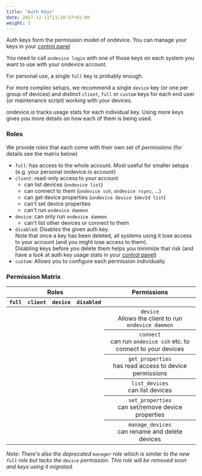 ```yaml
---
title: "Auth Keys"
date: 2017-12-11T21:20:57+01:00
weight: 2
---
```


Auth keys form the permission model of ondevice. You can manage your keys in your
[control panel][my-keys]

You need to call `ondevice login` with one of those keys on each system you want
to use with your ondevice account.

For personal use, a single `full` key is probably enough.

For more complex setups, we recommend a single `device` key (or one per
group of devices) and distinct `client`, `full` or `custom` keys for each end
user (or maintenance script) working with your devices.


ondevice.io tracks usage stats for each individual key. Using more keys gives
you more details on how each of them is being used.


### Roles

We provide *roles* that each come with their own set of *permissions* (for details
see the matrix below)


- `full`: has access to the whole account. Most useful for smaller setups
  (e.g. your personal ondevice.io account)
- `client`: read-only access to your account
  - can list devices (`ondevice list`)
  - can connect to them (`ondevice ssh`, `ondevice rsync`, ...)
  - can get device properties (`ondevice device $devId list`)
  - can't set device properties
  - can't run `ondevice daemon`
- `device`: can only run `ondevice daemon`
  - can't list other devices or connect to them
- `disabled`: Disables the given auth key.  
  Note that once a key has been deleted, all systems using it lose access to
  your account (and you might lose access to them).  
  Disabling keys before you delete them helps you minimize that risk
  (and have a look at auth key usage stats in your [control panel][my-keys])
- `custom`: Allows you to configure each permission individually.

### Permission Matrix

<table style="text-align: center">
<thead><tr>
  <th colspan="4" style="text-align: center">Roles</th><th style="text-align: center">Permissions</th>
</tr><tr>
  <th><code>full</code></th>
  <th><code>client</code></th>
  <th><code>device</code></th>
  <th><code>disabled</code></th>
  <th></th>
</tr></thead>
<tbody><tr>
  <td><i class="fa fa-check"></i></td><td></td><td><i class="fa fa-check"></td><td></td>
  <th class="permission"><code>device</code><br />
    Allows the client to run <code>ondevice daemon</code>
  </th>
</tr><tr>
  <td><i class="fa fa-check"></td><td><i class="fa fa-check"></td><td></td><td></td>
  <th class="permission"><code>connect</code><br />
    can run <code>ondevice ssh</code> etc. to connect to your devices
  </th>
</tr><tr>
<td><i class="fa fa-check"></td><td><i class="fa fa-check"></td><td></td><td></td>
  <th class="permission"><code>get_properties</code><br />
    has read access to device permissions
  </th>
</tr><tr>
<td><i class="fa fa-check"></td><td><i class="fa fa-check"></td><td></td><td></td>
  <th class="permission"><code>list_devices</code><br />
    can list devices
  </th>
</tr><tr>
  <td><i class="fa fa-check"></td><td></td><td></td><td></td>
  <th class="permission"><code>set_properties</code><br />
    can set/remove device properties
  </th>
</tr><tr>
  <td><i class="fa fa-check"></td><td></td><td></td><td></td>
  <th class="permission"><code>manage_devices</code><br />
    can rename and delete devices
  </th>
</tr></tbody>
</table>

<style>
th.permission {
  font-weight: inherit;
}
</style>

*Note: There's also the deprecated `manager` role which is similar to the new
`full` role but lacks the `device` permission. This role will be removed soon
and keys using it migrated.*

[my-keys]: https://my.ondevice.io/me/keys
